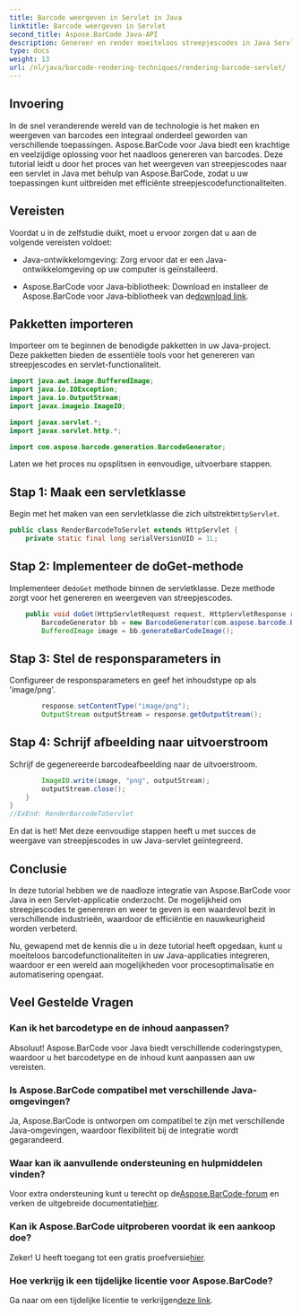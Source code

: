 ```yaml
---
title: Barcode weergeven in Servlet in Java
linktitle: Barcode weergeven in Servlet
second_title: Aspose.BarCode Java-API
description: Genereer en render moeiteloos streepjescodes in Java Servlets met Aspose.BarCode. Pas typen aan, integreer eenvoudig. Ontdek de mogelijkheden!
type: docs
weight: 13
url: /nl/java/barcode-rendering-techniques/rendering-barcode-servlet/
---
```


## Invoering

In de snel veranderende wereld van de technologie is het maken en weergeven van barcodes een integraal onderdeel geworden van verschillende toepassingen. Aspose.BarCode voor Java biedt een krachtige en veelzijdige oplossing voor het naadloos genereren van barcodes. Deze tutorial leidt u door het proces van het weergeven van streepjescodes naar een servlet in Java met behulp van Aspose.BarCode, zodat u uw toepassingen kunt uitbreiden met efficiënte streepjescodefunctionaliteiten.

## Vereisten

Voordat u in de zelfstudie duikt, moet u ervoor zorgen dat u aan de volgende vereisten voldoet:

- Java-ontwikkelomgeving: Zorg ervoor dat er een Java-ontwikkelomgeving op uw computer is geïnstalleerd.

-  Aspose.BarCode voor Java-bibliotheek: Download en installeer de Aspose.BarCode voor Java-bibliotheek van de[download link](https://releases.aspose.com/barcode/java/).

## Pakketten importeren

Importeer om te beginnen de benodigde pakketten in uw Java-project. Deze pakketten bieden de essentiële tools voor het genereren van streepjescodes en servlet-functionaliteit.

```java
import java.awt.image.BufferedImage;
import java.io.IOException;
import java.io.OutputStream;
import javax.imageio.ImageIO;

import javax.servlet.*;
import javax.servlet.http.*;

import com.aspose.barcode.generation.BarcodeGenerator;
```

Laten we het proces nu opsplitsen in eenvoudige, uitvoerbare stappen.

## Stap 1: Maak een servletklasse

 Begin met het maken van een servletklasse die zich uitstrekt`HttpServlet`.

```java
public class RenderBarcodeToServlet extends HttpServlet {
    private static final long serialVersionUID = 1L;
```

## Stap 2: Implementeer de doGet-methode

 Implementeer de`doGet` methode binnen de servletklasse. Deze methode zorgt voor het genereren en weergeven van streepjescodes.

```java
    public void doGet(HttpServletRequest request, HttpServletResponse response) throws IOException, ServletException {
        BarcodeGenerator bb = new BarcodeGenerator(com.aspose.barcode.EncodeTypes.CODE_128, "1234567");
        BufferedImage image = bb.generateBarCodeImage();
```

## Stap 3: Stel de responsparameters in

Configureer de responsparameters en geef het inhoudstype op als 'image/png'.

```java
        response.setContentType("image/png");
        OutputStream outputStream = response.getOutputStream();
```

## Stap 4: Schrijf afbeelding naar uitvoerstroom

Schrijf de gegenereerde barcodeafbeelding naar de uitvoerstroom.

```java
        ImageIO.write(image, "png", outputStream);
        outputStream.close();
    }
}
//ExEnd: RenderBarcodeToServlet
```

En dat is het! Met deze eenvoudige stappen heeft u met succes de weergave van streepjescodes in uw Java-servlet geïntegreerd.

## Conclusie

In deze tutorial hebben we de naadloze integratie van Aspose.BarCode voor Java in een Servlet-applicatie onderzocht. De mogelijkheid om streepjescodes te genereren en weer te geven is een waardevol bezit in verschillende industrieën, waardoor de efficiëntie en nauwkeurigheid worden verbeterd.

Nu, gewapend met de kennis die u in deze tutorial heeft opgedaan, kunt u moeiteloos barcodefunctionaliteiten in uw Java-applicaties integreren, waardoor er een wereld aan mogelijkheden voor procesoptimalisatie en automatisering opengaat.

## Veel Gestelde Vragen

### Kan ik het barcodetype en de inhoud aanpassen?
Absoluut! Aspose.BarCode voor Java biedt verschillende coderingstypen, waardoor u het barcodetype en de inhoud kunt aanpassen aan uw vereisten.

### Is Aspose.BarCode compatibel met verschillende Java-omgevingen?
Ja, Aspose.BarCode is ontworpen om compatibel te zijn met verschillende Java-omgevingen, waardoor flexibiliteit bij de integratie wordt gegarandeerd.

### Waar kan ik aanvullende ondersteuning en hulpmiddelen vinden?
 Voor extra ondersteuning kunt u terecht op de[Aspose.BarCode-forum](https://forum.aspose.com/c/barcode/13) en verken de uitgebreide documentatie[hier](https://reference.aspose.com/barcode/java/).

### Kan ik Aspose.BarCode uitproberen voordat ik een aankoop doe?
Zeker! U heeft toegang tot een gratis proefversie[hier](https://releases.aspose.com/).

### Hoe verkrijg ik een tijdelijke licentie voor Aspose.BarCode?
 Ga naar om een tijdelijke licentie te verkrijgen[deze link](https://purchase.aspose.com/temporary-license/).